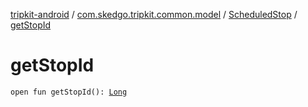 [tripkit-android](../../index.md) / [com.skedgo.tripkit.common.model](../index.md) / [ScheduledStop](index.md) / [getStopId](./get-stop-id.md)

# getStopId

`open fun getStopId(): `[`Long`](https://kotlinlang.org/api/latest/jvm/stdlib/kotlin/-long/index.html)